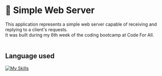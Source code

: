# 🛜 Simple Web Server

This application represents a simple web server capable of receiving and replying to a client's requests. <br>
It was built during my 6th week of the coding bootcamp at Code For All. <br> 
<br>
## Language used
 [![My Skills](https://skillicons.dev/icons?i=java)](https://skillicons.dev) 


